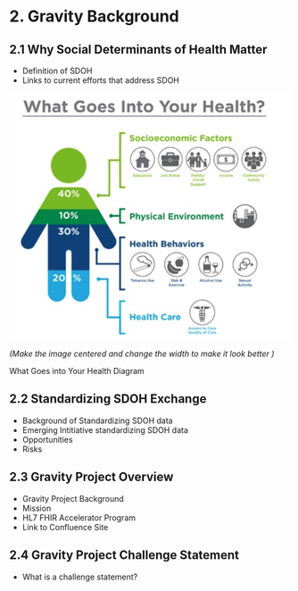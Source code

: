 # 2. Gravity Background 

## 2.1 Why Social Determinants of Health Matter
- Definition of SDOH 
- Links to current efforts that address SDOH 

<p align="center">
<img src="What-in-your-health.png" width="600">
</p> 

*(Make the image centered and change the width to make it look better )*

What Goes into Your Health Diagram
## 2.2 Standardizing SDOH Exchange 
- Background of Standardizing SDOH data
- Emerging Intitiative standardizing SDOH data 
- Opportunities
- Risks 
## 2.3 Gravity Project Overview
- Gravity Project Background 
- Mission 
- HL7 FHIR Accelerator Program 
- Link to Confluence Site  
## 2.4 Gravity Project Challenge Statement  
- What is a challenge statement? 